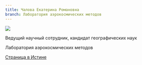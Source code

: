 ```yaml
---
title: Чалова Екатерина Романовна
branch: Лаборатория аэрокосмических методов
---
```


![](~/assets/images/cher.jpg)

Ведущий научный сотрудник, кандидат географических наук

Лаборатория аэрокосмических методов

[Страница в Истине](https://istina.msu.ru/workers/514624)
